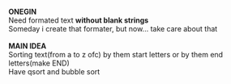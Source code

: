 **ONEGIN**\
Need formated text **without blank strings**\
Someday i create that formater, but now... take care about that\
\
**MAIN IDEA**\
Sorting text(from a to z ofc) by them start letters or by them end letters(make END)\
Have qsort and bubble sort
